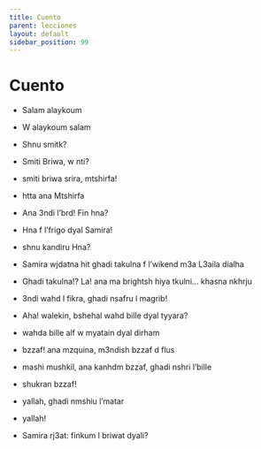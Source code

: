 ```yaml
---
title: Cuento
parent: lecciones
layout: default
sidebar_position: 99
---
```


# Cuento

- Salam alaykoum
- W alaykoum salam
- Shnu smitk?
- Smiti Briwa, w nti?
- smiti briwa srira, mtshirfa!
- htta ana Mtshirfa
- Ana 3ndi l’brd! Fin hna?
- Hna f l’frigo dyal Samira!
- shnu kandiru Hna?
- Samira wjdatna hit ghadi takulna f l’wikend m3a L3aila dialha
- Ghadi takulna!? La! ana ma brightsh hiya tkulni… khasna nkhrju
- 3ndi wahd l fikra, ghadi nsafru l magrib!
- Aha! walekin, bshehal wahd bille dyal tyyara?
- wahda bille alf w myatain dyal dirham
- bzzaf! ana mzquina, m3ndish bzzaf d flus
- mashi mushkil, ana kanhdm bzzaf, ghadi nshri l’bille
- shukran bzzaf!
- yallah, ghadi nmshiu l’matar
- yallah!

- Samira rj3at: finkum l briwat dyali?